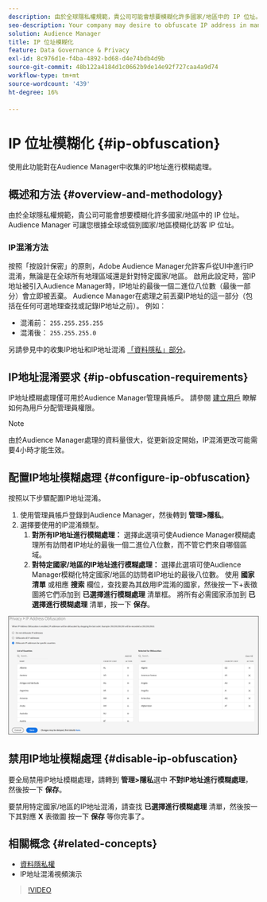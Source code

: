```yaml
---
description: 由於全球隱私權規範，貴公司可能會想要模糊化許多國家/地區中的 IP 位址。Audience Manager 可讓您根據全球或個別國家/地區模糊化訪客 IP 位址。
seo-description: Your company may desire to obfuscate IP address in many countries due to global privacy regulations. Audience Manager allows you to obfuscate visitor IP addresses on a global or country-by-country basis.
solution: Audience Manager
title: IP 位址模糊化
feature: Data Governance & Privacy
exl-id: 8c976d1e-f4ba-4892-bd68-d4e74bdb4d9b
source-git-commit: 48b122a4184d1c0662b9de14e92f727caa4a9d74
workflow-type: tm+mt
source-wordcount: '439'
ht-degree: 16%

---
```


# IP 位址模糊化 {#ip-obfuscation}

使用此功能對在Audience Manager中收集的IP地址進行模糊處理。

## 概述和方法 {#overview-and-methodology}

由於全球隱私權規範，貴公司可能會想要模糊化許多國家/地區中的 IP 位址。Audience Manager 可讓您根據全球或個別國家/地區模糊化訪客 IP 位址。

### IP混淆方法

按照「按設計保密」的原則，Adobe Audience Manager允許客戶從UI中進行IP混淆，無論是在全球所有地理區域還是針對特定國家/地區。 啟用此設定時，當IP地址被引入Audience Manager時，IP地址的最後一個二進位八位數（最後一部分）會立即被丟棄。 Audience Manager在處理之前丟棄IP地址的這一部分（包括在任何可選地理查找或記錄IP地址之前）。 例如：

* 混淆前： `255.255.255.255`
* 混淆後： `255.255.255.0`

另請參見中的收集IP地址和IP地址混淆 [「資料隱私」部分](/help/using/overview/data-security-and-privacy/data-privacy.md)。

## IP地址混淆要求 {#ip-obfuscation-requirements}

IP地址模糊處理僅可用於Audience Manager管理員帳戶。 請參閱 [建立用戶](/help/using/features/administration/administration-overview.md#create-users) 瞭解如何為用戶分配管理員權限。

>[!NOTE]
>
> 由於Audience Manager處理的資料量很大，從更新設定開始，IP混淆更改可能需要4小時才能生效。

## 配置IP地址模糊處理 {#configure-ip-obfuscation}

按照以下步驟配置IP地址混淆。

1. 使用管理員帳戶登錄到Audience Manager，然後轉到 **管理>隱私**。
2. 選擇要使用的IP混淆類型。
   1. **對所有IP地址進行模糊處理：** 選擇此選項可使Audience Manager模糊處理所有訪問者IP地址的最後一個二進位八位數，而不管它們來自哪個區域。
   2. **對特定國家/地區的IP地址進行模糊處理：** 選擇此選項可使Audience Manager模糊化特定國家/地區的訪問者IP地址的最後八位數。 使用 **國家清單** 或相應 **搜索** 欄位，查找要為其啟用IP混淆的國家，然後按一下+表徵圖將它們添加到 **已選擇進行模糊處理** 清單框。 將所有必需國家添加到 **已選擇進行模糊處理** 清單，按一下 **保存**。

![](assets/ip-obfuscation.png)

## 禁用IP地址模糊處理 {#disable-ip-obfuscation}

要全局禁用IP地址模糊處理，請轉到 **管理>隱私**&#x200B;選中 **不對IP地址進行模糊處理**，然後按一下 **保存**。

要禁用特定國家/地區的IP地址混淆，請查找 **已選擇進行模糊處理** 清單，然後按一下其對應 **X** 表徵圖 按一下 **保存** 等你完事了。

## 相關概念 {#related-concepts}

* [資料隱私權](/help/using/overview/data-security-and-privacy/data-privacy.md)
* IP地址混淆視頻演示
>[!VIDEO](https://video.tv.adobe.com/v/27218/)
